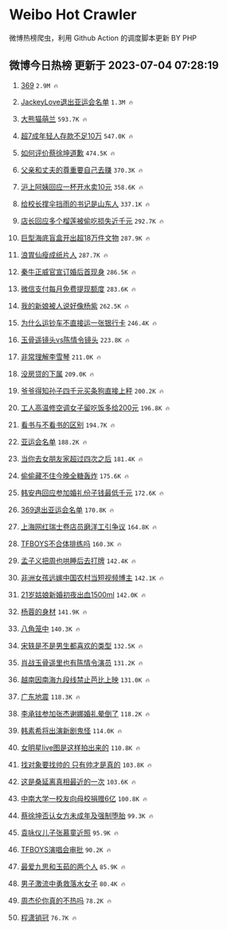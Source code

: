 # Weibo Hot Crawler 



微博热榜爬虫，利用 Github Action 的调度脚本更新 BY PHP 


## 微博今日热榜 更新于 2023-07-04 07:28:19 
1. [369](https://s.weibo.com/weibo?q=369&t=31&band_rank=1&Refer=top) `2.9M 🔥` 

1. [JackeyLove退出亚运会名单](https://s.weibo.com/weibo?q=%23JackeyLove%E9%80%80%E5%87%BA%E4%BA%9A%E8%BF%90%E4%BC%9A%E5%90%8D%E5%8D%95%23&t=31&band_rank=2&Refer=top) `1.3M 🔥` 

1. [大熊猫萌兰](https://s.weibo.com/weibo?q=%23%E5%A4%A7%E7%86%8A%E7%8C%AB%E8%90%8C%E5%85%B0%23&t=31&band_rank=3&Refer=top) `593.7K 🔥` 

1. [超7成年轻人存款不足10万](https://s.weibo.com/weibo?q=%23%E8%B6%857%E6%88%90%E5%B9%B4%E8%BD%BB%E4%BA%BA%E5%AD%98%E6%AC%BE%E4%B8%8D%E8%B6%B310%E4%B8%87%23&t=31&band_rank=4&Refer=top) `547.0K 🔥` 

1. [如何评价蔡徐坤道歉](https://s.weibo.com/weibo?q=%23%E5%A6%82%E4%BD%95%E8%AF%84%E4%BB%B7%E8%94%A1%E5%BE%90%E5%9D%A4%E9%81%93%E6%AD%89%23&t=31&band_rank=5&Refer=top) `474.5K 🔥` 

1. [父亲和丈夫的尊重要自己去赚](https://s.weibo.com/weibo?q=%E7%88%B6%E4%BA%B2%E5%92%8C%E4%B8%88%E5%A4%AB%E7%9A%84%E5%B0%8A%E9%87%8D%E8%A6%81%E8%87%AA%E5%B7%B1%E5%8E%BB%E8%B5%9A&t=31&band_rank=6&Refer=top) `370.3K 🔥` 

1. [沪上阿姨回应一杯开水卖10元](https://s.weibo.com/weibo?q=%23%E6%B2%AA%E4%B8%8A%E9%98%BF%E5%A7%A8%E5%9B%9E%E5%BA%94%E4%B8%80%E6%9D%AF%E5%BC%80%E6%B0%B4%E5%8D%9610%E5%85%83%23&t=31&band_rank=7&Refer=top) `358.6K 🔥` 

1. [给校长撑伞挡雨的书记是山东人](https://s.weibo.com/weibo?q=%23%E7%BB%99%E6%A0%A1%E9%95%BF%E6%92%91%E4%BC%9E%E6%8C%A1%E9%9B%A8%E7%9A%84%E4%B9%A6%E8%AE%B0%E6%98%AF%E5%B1%B1%E4%B8%9C%E4%BA%BA%23&t=31&band_rank=8&Refer=top) `337.1K 🔥` 

1. [店长回应多个榴莲被偷吃损失近千元](https://s.weibo.com/weibo?q=%23%E5%BA%97%E9%95%BF%E5%9B%9E%E5%BA%94%E5%A4%9A%E4%B8%AA%E6%A6%B4%E8%8E%B2%E8%A2%AB%E5%81%B7%E5%90%83%E6%8D%9F%E5%A4%B1%E8%BF%91%E5%8D%83%E5%85%83%23&t=31&band_rank=9&Refer=top) `292.7K 🔥` 

1. [巨型海底盲盒开出超18万件文物](https://s.weibo.com/weibo?q=%23%E5%B7%A8%E5%9E%8B%E6%B5%B7%E5%BA%95%E7%9B%B2%E7%9B%92%E5%BC%80%E5%87%BA%E8%B6%8518%E4%B8%87%E4%BB%B6%E6%96%87%E7%89%A9%23&t=31&band_rank=10&Refer=top) `287.9K 🔥` 

1. [浪胃仙瘦成纸片人](https://s.weibo.com/weibo?q=%23%E6%B5%AA%E8%83%83%E4%BB%99%E7%98%A6%E6%88%90%E7%BA%B8%E7%89%87%E4%BA%BA%23&t=31&band_rank=11&Refer=top) `287.7K 🔥` 

1. [秦牛正威官宣订婚后首现身](https://s.weibo.com/weibo?q=%23%E7%A7%A6%E7%89%9B%E6%AD%A3%E5%A8%81%E5%AE%98%E5%AE%A3%E8%AE%A2%E5%A9%9A%E5%90%8E%E9%A6%96%E7%8E%B0%E8%BA%AB%23&t=31&band_rank=12&Refer=top) `286.5K 🔥` 

1. [微信支付每月免费提现额度](https://s.weibo.com/weibo?q=%23%E5%BE%AE%E4%BF%A1%E6%94%AF%E4%BB%98%E6%AF%8F%E6%9C%88%E5%85%8D%E8%B4%B9%E6%8F%90%E7%8E%B0%E9%A2%9D%E5%BA%A6%23&t=31&band_rank=13&Refer=top) `283.6K 🔥` 

1. [我的新娘被人说好像杨紫](https://s.weibo.com/weibo?q=%23%E6%88%91%E7%9A%84%E6%96%B0%E5%A8%98%E8%A2%AB%E4%BA%BA%E8%AF%B4%E5%A5%BD%E5%83%8F%E6%9D%A8%E7%B4%AB%23&t=31&band_rank=14&Refer=top) `262.5K 🔥` 

1. [为什么运钞车不直接运一张银行卡](https://s.weibo.com/weibo?q=%E4%B8%BA%E4%BB%80%E4%B9%88%E8%BF%90%E9%92%9E%E8%BD%A6%E4%B8%8D%E7%9B%B4%E6%8E%A5%E8%BF%90%E4%B8%80%E5%BC%A0%E9%93%B6%E8%A1%8C%E5%8D%A1&t=31&band_rank=15&Refer=top) `246.4K 🔥` 

1. [玉骨遥镜头vs陈情令镜头](https://s.weibo.com/weibo?q=%23%E7%8E%89%E9%AA%A8%E9%81%A5%E9%95%9C%E5%A4%B4vs%E9%99%88%E6%83%85%E4%BB%A4%E9%95%9C%E5%A4%B4%23&t=31&band_rank=16&Refer=top) `223.8K 🔥` 

1. [非常理解李雪琴](https://s.weibo.com/weibo?q=%E9%9D%9E%E5%B8%B8%E7%90%86%E8%A7%A3%E6%9D%8E%E9%9B%AA%E7%90%B4&t=31&band_rank=17&Refer=top) `211.0K 🔥` 

1. [没房贷的下属](https://s.weibo.com/weibo?q=%E6%B2%A1%E6%88%BF%E8%B4%B7%E7%9A%84%E4%B8%8B%E5%B1%9E&t=31&band_rank=18&Refer=top) `209.0K 🔥` 

1. [爷爷得知孙子四千元买条狗直接上秤](https://s.weibo.com/weibo?q=%23%E7%88%B7%E7%88%B7%E5%BE%97%E7%9F%A5%E5%AD%99%E5%AD%90%E5%9B%9B%E5%8D%83%E5%85%83%E4%B9%B0%E6%9D%A1%E7%8B%97%E7%9B%B4%E6%8E%A5%E4%B8%8A%E7%A7%A4%23&t=31&band_rank=19&Refer=top) `200.2K 🔥` 

1. [工人高温修空调女子留吃饭多给200元](https://s.weibo.com/weibo?q=%23%E5%B7%A5%E4%BA%BA%E9%AB%98%E6%B8%A9%E4%BF%AE%E7%A9%BA%E8%B0%83%E5%A5%B3%E5%AD%90%E7%95%99%E5%90%83%E9%A5%AD%E5%A4%9A%E7%BB%99200%E5%85%83%23&t=31&band_rank=20&Refer=top) `196.8K 🔥` 

1. [看书与不看书的区别](https://s.weibo.com/weibo?q=%E7%9C%8B%E4%B9%A6%E4%B8%8E%E4%B8%8D%E7%9C%8B%E4%B9%A6%E7%9A%84%E5%8C%BA%E5%88%AB&t=31&band_rank=21&Refer=top) `194.7K 🔥` 

1. [亚运会名单](https://s.weibo.com/weibo?q=%E4%BA%9A%E8%BF%90%E4%BC%9A%E5%90%8D%E5%8D%95&t=31&band_rank=22&Refer=top) `188.2K 🔥` 

1. [当你去女朋友家超过四次之后](https://s.weibo.com/weibo?q=%23%E5%BD%93%E4%BD%A0%E5%8E%BB%E5%A5%B3%E6%9C%8B%E5%8F%8B%E5%AE%B6%E8%B6%85%E8%BF%87%E5%9B%9B%E6%AC%A1%E4%B9%8B%E5%90%8E%23&t=31&band_rank=23&Refer=top) `181.4K 🔥` 

1. [偷偷藏不住今晚全糖轰炸](https://s.weibo.com/weibo?q=%23%E5%81%B7%E5%81%B7%E8%97%8F%E4%B8%8D%E4%BD%8F%E4%BB%8A%E6%99%9A%E5%85%A8%E7%B3%96%E8%BD%B0%E7%82%B8%23&t=31&band_rank=24&Refer=top) `175.6K 🔥` 

1. [韩安冉回应参加婚礼份子钱最低千元](https://s.weibo.com/weibo?q=%23%E9%9F%A9%E5%AE%89%E5%86%89%E5%9B%9E%E5%BA%94%E5%8F%82%E5%8A%A0%E5%A9%9A%E7%A4%BC%E4%BB%BD%E5%AD%90%E9%92%B1%E6%9C%80%E4%BD%8E%E5%8D%83%E5%85%83%23&t=31&band_rank=25&Refer=top) `172.6K 🔥` 

1. [369退出亚运会名单](https://s.weibo.com/weibo?q=%23369%E9%80%80%E5%87%BA%E4%BA%9A%E8%BF%90%E4%BC%9A%E5%90%8D%E5%8D%95%23&t=31&band_rank=26&Refer=top) `170.8K 🔥` 

1. [上海网红瑞士卷店员磨洋工引争议](https://s.weibo.com/weibo?q=%23%E4%B8%8A%E6%B5%B7%E7%BD%91%E7%BA%A2%E7%91%9E%E5%A3%AB%E5%8D%B7%E5%BA%97%E5%91%98%E7%A3%A8%E6%B4%8B%E5%B7%A5%E5%BC%95%E4%BA%89%E8%AE%AE%23&t=31&band_rank=27&Refer=top) `164.8K 🔥` 

1. [TFBOYS不合体排练吗](https://s.weibo.com/weibo?q=%23TFBOYS%E4%B8%8D%E5%90%88%E4%BD%93%E6%8E%92%E7%BB%83%E5%90%97%23&t=31&band_rank=28&Refer=top) `160.3K 🔥` 

1. [孟子义把周也哄睡后去打牌](https://s.weibo.com/weibo?q=%23%E5%AD%9F%E5%AD%90%E4%B9%89%E6%8A%8A%E5%91%A8%E4%B9%9F%E5%93%84%E7%9D%A1%E5%90%8E%E5%8E%BB%E6%89%93%E7%89%8C%23&t=31&band_rank=29&Refer=top) `142.4K 🔥` 

1. [非洲女孩远嫁中国农村当短视频博主](https://s.weibo.com/weibo?q=%23%E9%9D%9E%E6%B4%B2%E5%A5%B3%E5%AD%A9%E8%BF%9C%E5%AB%81%E4%B8%AD%E5%9B%BD%E5%86%9C%E6%9D%91%E5%BD%93%E7%9F%AD%E8%A7%86%E9%A2%91%E5%8D%9A%E4%B8%BB%23&t=31&band_rank=30&Refer=top) `142.1K 🔥` 

1. [21岁姑娘新婚初夜出血1500ml](https://s.weibo.com/weibo?q=%2321%E5%B2%81%E5%A7%91%E5%A8%98%E6%96%B0%E5%A9%9A%E5%88%9D%E5%A4%9C%E5%87%BA%E8%A1%801500ml%23&t=31&band_rank=31&Refer=top) `142.0K 🔥` 

1. [杨蓉的身材](https://s.weibo.com/weibo?q=%23%E6%9D%A8%E8%93%89%E7%9A%84%E8%BA%AB%E6%9D%90%23&t=31&band_rank=32&Refer=top) `141.9K 🔥` 

1. [八角笼中](https://s.weibo.com/weibo?q=%E5%85%AB%E8%A7%92%E7%AC%BC%E4%B8%AD&t=31&band_rank=33&Refer=top) `140.3K 🔥` 

1. [宋轶是不是男生都喜欢的类型](https://s.weibo.com/weibo?q=%23%E5%AE%8B%E8%BD%B6%E6%98%AF%E4%B8%8D%E6%98%AF%E7%94%B7%E7%94%9F%E9%83%BD%E5%96%9C%E6%AC%A2%E7%9A%84%E7%B1%BB%E5%9E%8B%23&t=31&band_rank=34&Refer=top) `132.5K 🔥` 

1. [肖战玉骨遥里也有陈情令演员](https://s.weibo.com/weibo?q=%23%E8%82%96%E6%88%98%E7%8E%89%E9%AA%A8%E9%81%A5%E9%87%8C%E4%B9%9F%E6%9C%89%E9%99%88%E6%83%85%E4%BB%A4%E6%BC%94%E5%91%98%23&t=31&band_rank=35&Refer=top) `131.2K 🔥` 

1. [越南因南海九段线禁止芭比上映](https://s.weibo.com/weibo?q=%23%E8%B6%8A%E5%8D%97%E5%9B%A0%E5%8D%97%E6%B5%B7%E4%B9%9D%E6%AE%B5%E7%BA%BF%E7%A6%81%E6%AD%A2%E8%8A%AD%E6%AF%94%E4%B8%8A%E6%98%A0%23&t=31&band_rank=36&Refer=top) `131.0K 🔥` 

1. [广东地震](https://s.weibo.com/weibo?q=%E5%B9%BF%E4%B8%9C%E5%9C%B0%E9%9C%87&t=31&band_rank=37&Refer=top) `118.3K 🔥` 

1. [李承铉参加张杰谢娜婚礼晕倒了](https://s.weibo.com/weibo?q=%23%E6%9D%8E%E6%89%BF%E9%93%89%E5%8F%82%E5%8A%A0%E5%BC%A0%E6%9D%B0%E8%B0%A2%E5%A8%9C%E5%A9%9A%E7%A4%BC%E6%99%95%E5%80%92%E4%BA%86%23&t=31&band_rank=38&Refer=top) `118.2K 🔥` 

1. [韩素希将出演新剧鬼怪](https://s.weibo.com/weibo?q=%23%E9%9F%A9%E7%B4%A0%E5%B8%8C%E5%B0%86%E5%87%BA%E6%BC%94%E6%96%B0%E5%89%A7%E9%AC%BC%E6%80%AA%23&t=31&band_rank=39&Refer=top) `114.0K 🔥` 

1. [女明星live图是这样拍出来的](https://s.weibo.com/weibo?q=%E5%A5%B3%E6%98%8E%E6%98%9Flive%E5%9B%BE%E6%98%AF%E8%BF%99%E6%A0%B7%E6%8B%8D%E5%87%BA%E6%9D%A5%E7%9A%84&t=31&band_rank=40&Refer=top) `110.8K 🔥` 

1. [找对象要找帅的 只有帅才是真的](https://s.weibo.com/weibo?q=%E6%89%BE%E5%AF%B9%E8%B1%A1%E8%A6%81%E6%89%BE%E5%B8%85%E7%9A%84%20%E5%8F%AA%E6%9C%89%E5%B8%85%E6%89%8D%E6%98%AF%E7%9C%9F%E7%9A%84&t=31&band_rank=41&Refer=top) `103.8K 🔥` 

1. [这是桑延离真相最近的一次](https://s.weibo.com/weibo?q=%23%E8%BF%99%E6%98%AF%E6%A1%91%E5%BB%B6%E7%A6%BB%E7%9C%9F%E7%9B%B8%E6%9C%80%E8%BF%91%E7%9A%84%E4%B8%80%E6%AC%A1%23&t=31&band_rank=42&Refer=top) `103.6K 🔥` 

1. [中南大学一校友向母校捐赠6亿](https://s.weibo.com/weibo?q=%23%E4%B8%AD%E5%8D%97%E5%A4%A7%E5%AD%A6%E4%B8%80%E6%A0%A1%E5%8F%8B%E5%90%91%E6%AF%8D%E6%A0%A1%E6%8D%90%E8%B5%A06%E4%BA%BF%23&t=31&band_rank=43&Refer=top) `100.8K 🔥` 

1. [蔡徐坤否认女方未成年及强制堕胎](https://s.weibo.com/weibo?q=%23%E8%94%A1%E5%BE%90%E5%9D%A4%E5%90%A6%E8%AE%A4%E5%A5%B3%E6%96%B9%E6%9C%AA%E6%88%90%E5%B9%B4%E5%8F%8A%E5%BC%BA%E5%88%B6%E5%A0%95%E8%83%8E%23&t=31&band_rank=44&Refer=top) `99.3K 🔥` 

1. [袁咏仪儿子张慕童近照](https://s.weibo.com/weibo?q=%23%E8%A2%81%E5%92%8F%E4%BB%AA%E5%84%BF%E5%AD%90%E5%BC%A0%E6%85%95%E7%AB%A5%E8%BF%91%E7%85%A7%23&t=31&band_rank=45&Refer=top) `95.9K 🔥` 

1. [TFBOYS演唱会审批](https://s.weibo.com/weibo?q=TFBOYS%E6%BC%94%E5%94%B1%E4%BC%9A%E5%AE%A1%E6%89%B9&t=31&band_rank=46&Refer=top) `90.2K 🔥` 

1. [最爱九思和玉茹的两个人](https://s.weibo.com/weibo?q=%E6%9C%80%E7%88%B1%E4%B9%9D%E6%80%9D%E5%92%8C%E7%8E%89%E8%8C%B9%E7%9A%84%E4%B8%A4%E4%B8%AA%E4%BA%BA&t=31&band_rank=47&Refer=top) `85.9K 🔥` 

1. [男子激流中勇救落水女子](https://s.weibo.com/weibo?q=%23%E7%94%B7%E5%AD%90%E6%BF%80%E6%B5%81%E4%B8%AD%E5%8B%87%E6%95%91%E8%90%BD%E6%B0%B4%E5%A5%B3%E5%AD%90%23&t=31&band_rank=48&Refer=top) `80.4K 🔥` 

1. [周杰伦你真的不热吗](https://s.weibo.com/weibo?q=%23%E5%91%A8%E6%9D%B0%E4%BC%A6%E4%BD%A0%E7%9C%9F%E7%9A%84%E4%B8%8D%E7%83%AD%E5%90%97%23&t=31&band_rank=49&Refer=top) `78.2K 🔥` 

1. [程潇销冠](https://s.weibo.com/weibo?q=%23%E7%A8%8B%E6%BD%87%E9%94%80%E5%86%A0%23&t=31&band_rank=50&Refer=top) `76.7K 🔥` 

